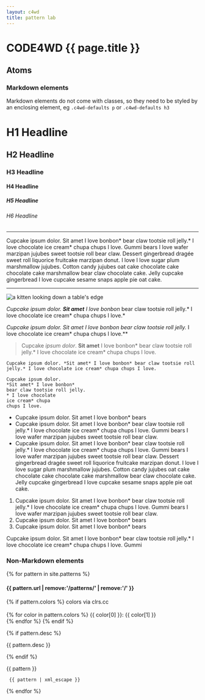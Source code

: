 ```yaml
---
layout: c4wd
title: pattern lab
---
```


# CODE4WD {{ page.title }}


## Atoms

### Markdown elements

Markdown elements do not come with classes, so they need to be styled by an enclosing element, eg `.c4wd-defaults p` or `.c4wd-defaults h3`

<div class="c4wd-defaults" markdown="1">
<!-- markdown="1"? http://stackoverflow.com/a/23384161 -->

# H1 Headline
## H2 Headline
### H3 Headline
#### H4 Headline
##### H5 Headline
###### H6 Headline

---

Cupcake ipsum dolor. Sit amet I love bonbon* bear claw tootsie roll jelly.* I love chocolate ice cream* chupa chups I love. Gummi bears I love wafer marzipan jujubes sweet tootsie roll bear claw. Dessert gingerbread dragée sweet roll liquorice fruitcake marzipan donut. I love I love sugar plum marshmallow jujubes. Cotton candy jujubes oat cake chocolate cake chocolate cake marshmallow bear claw chocolate cake. Jelly cupcake gingerbread I love cupcake sesame snaps apple pie oat cake.

---

![a kitten looking down a table's edge](http://placekitten.com/g/300/200)

*Cupcake ipsum dolor. **Sit amet** I love bonbon* bear claw tootsie roll jelly.* I love chocolate ice cream* chupa chups I love.*

**Cupcake ipsum dolor. *Sit amet* I love bonbon* bear claw tootsie roll jelly.* I love chocolate ice cream* chupa chups I love.**

> Cupcake *ipsum dolor*. **Sit amet** I love bonbon* bear claw tootsie roll jelly.* I love chocolate ice cream* chupa chups I love.

`Cupcake ipsum dolor. *Sit amet* I love bonbon* bear claw tootsie roll jelly.* I love chocolate ice cream* chupa chups I love.`

    Cupcake ipsum dolor.
    *Sit amet* I love bonbon*
    bear claw tootsie roll jelly.
    * I love chocolate
    ice cream* chupa
    chups I love.

- Cupcake ipsum dolor. Sit amet I love bonbon* bears
- Cupcake ipsum dolor. Sit amet I love bonbon* bear claw tootsie roll jelly.* I love chocolate ice cream* chupa chups I love. Gummi bears I love wafer marzipan jujubes sweet tootsie roll bear claw.
- Cupcake ipsum dolor. Sit amet I love bonbon* bear claw tootsie roll jelly.* I love chocolate ice cream* chupa chups I love. Gummi bears I love wafer marzipan jujubes sweet tootsie roll bear claw. Dessert gingerbread dragée sweet roll liquorice fruitcake marzipan donut. I love I love sugar plum marshmallow jujubes. Cotton candy jujubes oat cake chocolate cake chocolate cake marshmallow bear claw chocolate cake. Jelly cupcake gingerbread I love cupcake sesame snaps apple pie oat cake.

1. Cupcake ipsum dolor. Sit amet I love bonbon* bear claw tootsie roll jelly.* I love chocolate ice cream* chupa chups I love. Gummi bears I love wafer marzipan jujubes sweet tootsie roll bear claw.
1. Cupcake ipsum dolor. Sit amet I love bonbon* bears
1. Cupcake ipsum dolor. Sit amet I love bonbon* bears


Cupcake ipsum dolor. Sit amet I love bonbon* bear claw tootsie roll jelly.* I love chocolate ice cream* chupa chups I love. Gummi

</div><!-- c4wd-defaults -->


### Non-Markdown elements



{% for pattern in site.patterns %}

<!-- TODO **********************************************
- capture color entry and remove from patterns array
- render colors
- render rest of array as pattern entries
**************************************************** -->


<div class="c4wd-patternlab-entry">

<h4>{{ pattern.url | remove:'/patterns/' | remove:'/' }}</h4>


{% if pattern.colors %}
colors via clrs.cc<br><br>
{% for color in pattern.colors %}
{{ color[0] }}: {{ color[1] }} <br>
{% endfor %}
{% endif %}


{% if pattern.desc %}
<p>{{ pattern.desc }}</p>
{% endif %}

{{ pattern }}
<code><pre>
{{ pattern | xml_escape }}
</pre></code>
</div><!-- c4wd-patternlab-entry -->





{% endfor %}



<style type="text/css">

.c4wd-button {
  background-color: yellow;
}

.c4wd-button:hover, .c4wd-button:active, .c4wd-button:active {

}


.c4wd-button__text {

}

.c4wd-button__icon {

}


</style>
